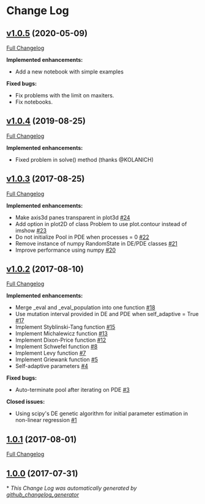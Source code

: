 # Change Log

## [v1.0.5](https://github.com/pablormier/yabox/tree/v1.0.5) (2020-05-09)
[Full Changelog](https://github.com/pablormier/yabox/compare/v1.0.4...v1.0.5)

**Implemented enhancements:**

- Add a new notebook with simple examples

**Fixed bugs:**

- Fix problems with the limit on maxiters.
- Fix notebooks.



## [v1.0.4](https://github.com/pablormier/yabox/tree/v1.0.4) (2019-08-25)
[Full Changelog](https://github.com/pablormier/yabox/compare/v1.0.3...v1.0.4)

**Implemented enhancements:**

- Fixed problem in solve() method (thanks @KOLANICH)

## [v1.0.3](https://github.com/pablormier/yabox/tree/v1.0.3) (2017-08-25)
[Full Changelog](https://github.com/pablormier/yabox/compare/v1.0.2...v1.0.3)

**Implemented enhancements:**

- Make axis3d panes transparent in plot3d [\#24](https://github.com/pablormier/yabox/issues/24)
- Add option in plot2D of class Problem to use plot.contour instead of imshow [\#23](https://github.com/pablormier/yabox/issues/23)
- Do not initialize Pool in PDE when processes = 0 [\#22](https://github.com/pablormier/yabox/issues/22)
- Remove instance of numpy RandomState in DE/PDE classes [\#21](https://github.com/pablormier/yabox/issues/21)
- Improve performance using numpy [\#20](https://github.com/pablormier/yabox/issues/20)

## [v1.0.2](https://github.com/pablormier/yabox/tree/v1.0.2) (2017-08-10)
[Full Changelog](https://github.com/pablormier/yabox/compare/1.0.1...v1.0.2)

**Implemented enhancements:**

- Merge \_eval and \_eval\_population into one function [\#18](https://github.com/pablormier/yabox/issues/18)
- Use mutation interval provided in DE and PDE when self\_adaptive = True [\#17](https://github.com/pablormier/yabox/issues/17)
- Implement Styblinski-Tang function [\#15](https://github.com/pablormier/yabox/issues/15)
- Implement Michalewicz function [\#13](https://github.com/pablormier/yabox/issues/13)
- Implement Dixon-Price function [\#12](https://github.com/pablormier/yabox/issues/12)
- Implement Schwefel function [\#8](https://github.com/pablormier/yabox/issues/8)
- Implement Levy function [\#7](https://github.com/pablormier/yabox/issues/7)
- Implement Griewank function [\#5](https://github.com/pablormier/yabox/issues/5)
- Self-adaptive parameters [\#4](https://github.com/pablormier/yabox/issues/4)

**Fixed bugs:**

- Auto-terminate pool after iterating on PDE [\#3](https://github.com/pablormier/yabox/issues/3)

**Closed issues:**

- Using scipy's DE genetic algorithm for initial parameter estimation in non-linear regression [\#1](https://github.com/pablormier/yabox/issues/1)

## [1.0.1](https://github.com/pablormier/yabox/tree/1.0.1) (2017-08-01)
[Full Changelog](https://github.com/pablormier/yabox/compare/1.0.0...1.0.1)

## [1.0.0](https://github.com/pablormier/yabox/tree/1.0.0) (2017-07-31)


\* *This Change Log was automatically generated by [github_changelog_generator](https://github.com/skywinder/Github-Changelog-Generator)*